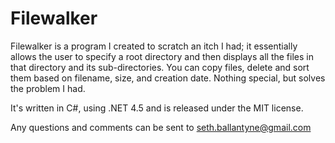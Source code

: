 # Filewalker
Filewalker is a program I created to scratch an itch I had; it essentially allows the user to specify a root directory 
and then displays all the files in that directory and its sub-directories. You can copy files, delete and sort them based
on filename, size, and creation date. Nothing special, but solves the problem I had. 

It's written in C#, using .NET 4.5 and is released under the MIT license. 

Any questions and comments can be sent to <seth.ballantyne@gmail.com>

